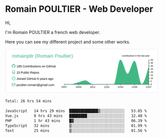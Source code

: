 # Romain POULTIER - Web Developer

Hi,

I'm Romain POULTIER a french web developer.

Here you can see my different project and some other works.



[![](https://raw.githubusercontent.com/romainpltr/romainpltr/master/profile-summary-card-output/vue/0-profile-details.svg)](https://github.com/vn7n24fzkq/github-profile-summary-cards)

<!--START_SECTION:waka-->
```text
Total: 26 hrs 54 mins

JavaScript   14 hrs 29 mins  █████████████▒░░░░░░░░░░░   53.85 % 
Vue.js       8 hrs 43 mins   ████████░░░░░░░░░░░░░░░░░   32.40 % 
PHP          1 hr 43 mins    █▓░░░░░░░░░░░░░░░░░░░░░░░   06.39 % 
TypeScript   32 mins         ▒░░░░░░░░░░░░░░░░░░░░░░░░   01.99 % 
Text         25 mins         ▒░░░░░░░░░░░░░░░░░░░░░░░░   01.56 % 
```
<!--END_SECTION:waka-->
